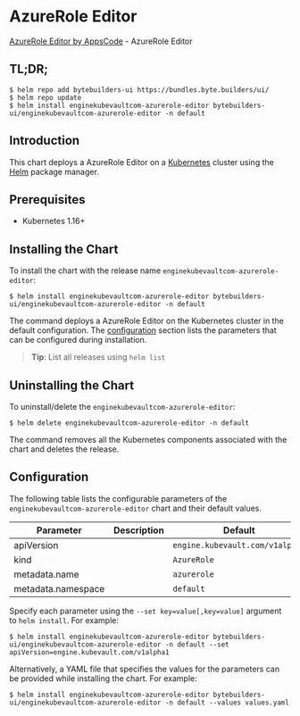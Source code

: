 # AzureRole Editor

[AzureRole Editor by AppsCode](https://byte.builders) - AzureRole Editor

## TL;DR;

```console
$ helm repo add bytebuilders-ui https://bundles.byte.builders/ui/
$ helm repo update
$ helm install enginekubevaultcom-azurerole-editor bytebuilders-ui/enginekubevaultcom-azurerole-editor -n default
```

## Introduction

This chart deploys a AzureRole Editor on a [Kubernetes](http://kubernetes.io) cluster using the [Helm](https://helm.sh) package manager.

## Prerequisites

- Kubernetes 1.16+

## Installing the Chart

To install the chart with the release name `enginekubevaultcom-azurerole-editor`:

```console
$ helm install enginekubevaultcom-azurerole-editor bytebuilders-ui/enginekubevaultcom-azurerole-editor -n default
```

The command deploys a AzureRole Editor on the Kubernetes cluster in the default configuration. The [configuration](#configuration) section lists the parameters that can be configured during installation.

> **Tip**: List all releases using `helm list`

## Uninstalling the Chart

To uninstall/delete the `enginekubevaultcom-azurerole-editor`:

```console
$ helm delete enginekubevaultcom-azurerole-editor -n default
```

The command removes all the Kubernetes components associated with the chart and deletes the release.

## Configuration

The following table lists the configurable parameters of the `enginekubevaultcom-azurerole-editor` chart and their default values.

|     Parameter      | Description |                  Default                   |
|--------------------|-------------|--------------------------------------------|
| apiVersion         |             | <code>engine.kubevault.com/v1alpha1</code> |
| kind               |             | <code>AzureRole</code>                     |
| metadata.name      |             | <code>azurerole</code>                     |
| metadata.namespace |             | <code>default</code>                       |


Specify each parameter using the `--set key=value[,key=value]` argument to `helm install`. For example:

```console
$ helm install enginekubevaultcom-azurerole-editor bytebuilders-ui/enginekubevaultcom-azurerole-editor -n default --set apiVersion=engine.kubevault.com/v1alpha1
```

Alternatively, a YAML file that specifies the values for the parameters can be provided while
installing the chart. For example:

```console
$ helm install enginekubevaultcom-azurerole-editor bytebuilders-ui/enginekubevaultcom-azurerole-editor -n default --values values.yaml
```
